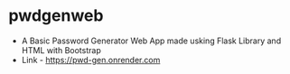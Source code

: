 # pwdgenweb

+ A Basic Password Generator Web App made usking Flask Library and HTML with Bootstrap
+ Link - https://pwd-gen.onrender.com
